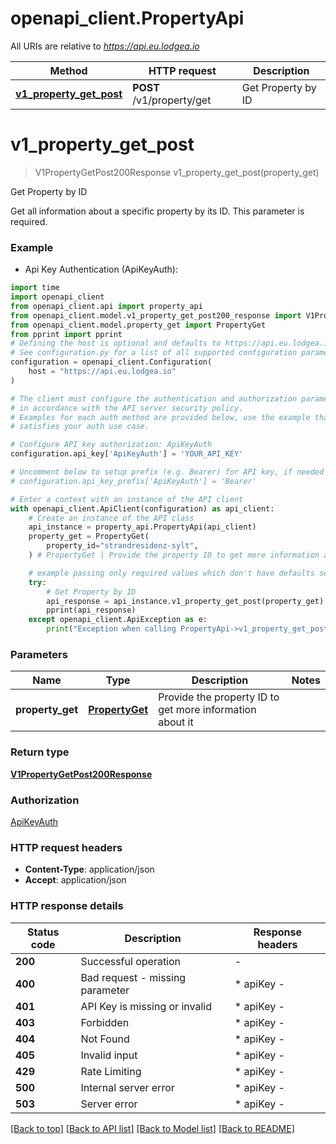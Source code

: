# openapi_client.PropertyApi

All URIs are relative to *https://api.eu.lodgea.io*

Method | HTTP request | Description
------------- | ------------- | -------------
[**v1_property_get_post**](PropertyApi.md#v1_property_get_post) | **POST** /v1/property/get | Get Property by ID


# **v1_property_get_post**
> V1PropertyGetPost200Response v1_property_get_post(property_get)

Get Property by ID

Get all information about a specific property by its ID. This parameter is required.

### Example

* Api Key Authentication (ApiKeyAuth):

```python
import time
import openapi_client
from openapi_client.api import property_api
from openapi_client.model.v1_property_get_post200_response import V1PropertyGetPost200Response
from openapi_client.model.property_get import PropertyGet
from pprint import pprint
# Defining the host is optional and defaults to https://api.eu.lodgea.io
# See configuration.py for a list of all supported configuration parameters.
configuration = openapi_client.Configuration(
    host = "https://api.eu.lodgea.io"
)

# The client must configure the authentication and authorization parameters
# in accordance with the API server security policy.
# Examples for each auth method are provided below, use the example that
# satisfies your auth use case.

# Configure API key authorization: ApiKeyAuth
configuration.api_key['ApiKeyAuth'] = 'YOUR_API_KEY'

# Uncomment below to setup prefix (e.g. Bearer) for API key, if needed
# configuration.api_key_prefix['ApiKeyAuth'] = 'Bearer'

# Enter a context with an instance of the API client
with openapi_client.ApiClient(configuration) as api_client:
    # Create an instance of the API class
    api_instance = property_api.PropertyApi(api_client)
    property_get = PropertyGet(
        property_id="strandresidenz-sylt",
    ) # PropertyGet | Provide the property ID to get more information about it

    # example passing only required values which don't have defaults set
    try:
        # Get Property by ID
        api_response = api_instance.v1_property_get_post(property_get)
        pprint(api_response)
    except openapi_client.ApiException as e:
        print("Exception when calling PropertyApi->v1_property_get_post: %s\n" % e)
```


### Parameters

Name | Type | Description  | Notes
------------- | ------------- | ------------- | -------------
 **property_get** | [**PropertyGet**](PropertyGet.md)| Provide the property ID to get more information about it |

### Return type

[**V1PropertyGetPost200Response**](V1PropertyGetPost200Response.md)

### Authorization

[ApiKeyAuth](../README.md#ApiKeyAuth)

### HTTP request headers

 - **Content-Type**: application/json
 - **Accept**: application/json


### HTTP response details

| Status code | Description | Response headers |
|-------------|-------------|------------------|
**200** | Successful operation |  -  |
**400** | Bad request - missing parameter |  * apiKey -  <br>  |
**401** | API Key is missing or invalid |  * apiKey -  <br>  |
**403** | Forbidden |  * apiKey -  <br>  |
**404** | Not Found |  * apiKey -  <br>  |
**405** | Invalid input |  * apiKey -  <br>  |
**429** | Rate Limiting |  * apiKey -  <br>  |
**500** | Internal server error |  * apiKey -  <br>  |
**503** | Server error |  * apiKey -  <br>  |

[[Back to top]](#) [[Back to API list]](../README.md#documentation-for-api-endpoints) [[Back to Model list]](../README.md#documentation-for-models) [[Back to README]](../README.md)

